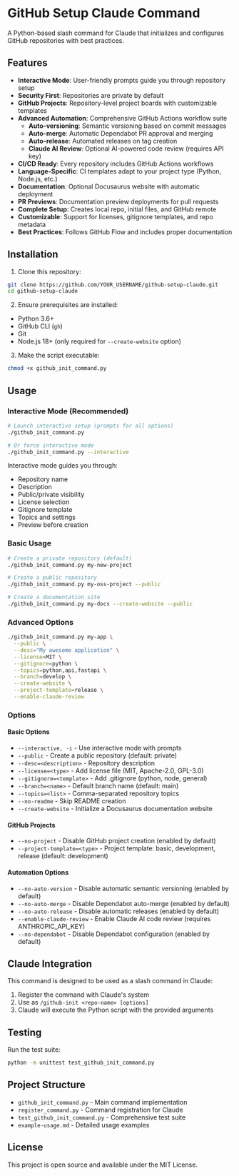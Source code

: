 # GitHub Setup Claude Command

A Python-based slash command for Claude that initializes and configures GitHub repositories with best practices.

## Features

- **Interactive Mode**: User-friendly prompts guide you through repository setup
- **Security First**: Repositories are private by default
- **GitHub Projects**: Repository-level project boards with customizable templates
- **Advanced Automation**: Comprehensive GitHub Actions workflow suite
  - **Auto-versioning**: Semantic versioning based on commit messages
  - **Auto-merge**: Automatic Dependabot PR approval and merging
  - **Auto-release**: Automated releases on tag creation
  - **Claude AI Review**: Optional AI-powered code review (requires API key)
- **CI/CD Ready**: Every repository includes GitHub Actions workflows
- **Language-Specific**: CI templates adapt to your project type (Python, Node.js, etc.)
- **Documentation**: Optional Docusaurus website with automatic deployment
- **PR Previews**: Documentation preview deployments for pull requests
- **Complete Setup**: Creates local repo, initial files, and GitHub remote
- **Customizable**: Support for licenses, gitignore templates, and repo metadata
- **Best Practices**: Follows GitHub Flow and includes proper documentation

## Installation

1. Clone this repository:
```bash
git clone https://github.com/YOUR_USERNAME/github-setup-claude.git
cd github-setup-claude
```

2. Ensure prerequisites are installed:
- Python 3.6+
- GitHub CLI (`gh`)
- Git
- Node.js 18+ (only required for `--create-website` option)

3. Make the script executable:
```bash
chmod +x github_init_command.py
```

## Usage

### Interactive Mode (Recommended)
```bash
# Launch interactive setup (prompts for all options)
./github_init_command.py

# Or force interactive mode
./github_init_command.py --interactive
```

Interactive mode guides you through:
- Repository name
- Description
- Public/private visibility 
- License selection
- Gitignore template
- Topics and settings
- Preview before creation

### Basic Usage
```bash
# Create a private repository (default)
./github_init_command.py my-new-project

# Create a public repository
./github_init_command.py my-oss-project --public

# Create a documentation site
./github_init_command.py my-docs --create-website --public
```

### Advanced Options
```bash
./github_init_command.py my-app \
  --public \
  --desc="My awesome application" \
  --license=MIT \
  --gitignore=python \
  --topics=python,api,fastapi \
  --branch=develop \
  --create-website \
  --project-template=release \
  --enable-claude-review
```

### Options

#### Basic Options
- `--interactive, -i` - Use interactive mode with prompts
- `--public` - Create a public repository (default: private)
- `--desc=<description>` - Repository description
- `--license=<type>` - Add license file (MIT, Apache-2.0, GPL-3.0)
- `--gitignore=<template>` - Add .gitignore (python, node, general)
- `--branch=<name>` - Default branch name (default: main)
- `--topics=<list>` - Comma-separated repository topics
- `--no-readme` - Skip README creation
- `--create-website` - Initialize a Docusaurus documentation website

#### GitHub Projects
- `--no-project` - Disable GitHub project creation (enabled by default)
- `--project-template=<type>` - Project template: basic, development, release (default: development)

#### Automation Options
- `--no-auto-version` - Disable automatic semantic versioning (enabled by default)
- `--no-auto-merge` - Disable Dependabot auto-merge (enabled by default)
- `--no-auto-release` - Disable automatic releases (enabled by default)
- `--enable-claude-review` - Enable Claude AI code review (requires ANTHROPIC_API_KEY)
- `--no-dependabot` - Disable Dependabot configuration (enabled by default)

## Claude Integration

This command is designed to be used as a slash command in Claude:

1. Register the command with Claude's system
2. Use as `/github-init <repo-name> [options]`
3. Claude will execute the Python script with the provided arguments

## Testing

Run the test suite:
```bash
python -m unittest test_github_init_command.py
```

## Project Structure

- `github_init_command.py` - Main command implementation
- `register_command.py` - Command registration for Claude
- `test_github_init_command.py` - Comprehensive test suite
- `example-usage.md` - Detailed usage examples

## License

This project is open source and available under the MIT License.